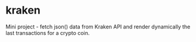 # kraken
Mini project - fetch json() data from Kraken API and render dynamically the last transactions for a crypto coin.
